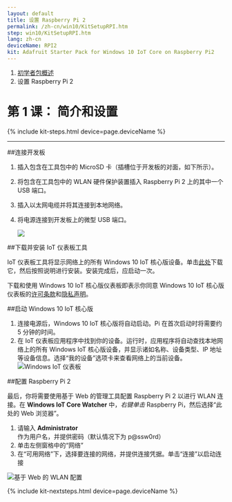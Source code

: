 ```yaml
---
layout: default
title: 设置 Raspberry Pi 2
permalink: /zh-cn/win10/KitSetupRPI.htm
step: win10/KitSetupRPI.htm
lang: zh-cn
deviceName: RPI2
kit: Adafruit Starter Pack for Windows 10 IoT Core on Raspberry Pi2
---
```

<ol class="breadcrumb">
  <li><a href="{{site.baseurl}}/{{page.lang}}/AdafruitMakerKit.htm">初学者包概述</a></li>
  <li class="active">设置 Raspberry Pi 2</li>
</ol>

<h1 class="thin-header">第 1 课： 简介和设置</h1>
{% include kit-steps.html device=page.deviceName %}

<hr/>

##连接开发板

1. 插入包含在工具包中的 MicroSD 卡（插槽位于开发板的对面，如下所示）。
2. 将包含在工具包中的 WLAN 硬件保护装置插入 Raspberry Pi 2 上的其中一个 USB 端口。
3. 插入以太网电缆并将其连接到本地网络。
4. 将电源连接到开发板上的微型 USB 端口。



    <img class="device-images" src="{{site.baseurl}}/Resources/images/rpi2Headless.png">


##下载并安装 IoT 仪表板工具

IoT 仪表板工具将显示网络上的所有 Windows 10 IoT 核心版设备。单击[此处](https://iottools.blob.core.windows.net/iotdashboard/setup.exe)下载它，然后按照说明进行安装。安装完成后，应启动一次。

下载和使用 Windows 10 IoT 核心版仪表板即表示你同意 Windows 10 IoT 核心版仪表板的[许可条款](http://go.microsoft.com/fwlink/?LinkID=703960&clcid=0x4809)和[隐私声明](http://go.microsoft.com/fwlink/?LinkId=521839)。

##启动 Windows 10 IoT 核心版
1. 连接电源后，Windows 10 IoT 核心版将自动启动。Pi 在首次启动时将需要约 5 分钟的时间。
2. 在 IoT 仪表板应用程序中找到你的设备。运行时，应用程序将自动查找本地网络上的所有 Windows IoT 核心版设备，并显示诸如名称、设备类型、IP 地址等设备信息。选择“我的设备”选项卡来查看网络上的当前设备。![Windows IoT 仪表板]({{site.baseurl}}/Resources/images/HeadlessMode/IoTDashboard.png)

##配置 Raspberry Pi 2

最后，你将需要使用基于 Web 的管理工具配置 Raspberry Pi 2 以进行 WLAN 连接。在 **Windows IoT Core Watcher** 中，*右键单击* Raspberry Pi，然后选择“此处的 Web 浏览器”。

<!-- This content is replicated at zh-cn/win10/SetupWiFi.md  -->

1. 请输入 **Administrator** 作为用户名，并提供密码（默认情况下为 p@ssw0rd）
2. 单击左侧窗格中的“网络”
3. 在“可用网络”下，选择要连接的网络，并提供连接凭据。单击“连接”以启动连接

![基于 Web 的 WLAN 配置]({{site.baseurl}}/Resources/images/SetupWiFi/WebBWiFiConfig.png)

<!-- End of Replicated Content -->

{% include kit-nextsteps.html device=page.deviceName %}
